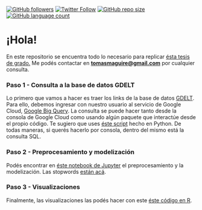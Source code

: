 [![GitHub followers](https://img.shields.io/github/followers/tomasebm?style=social)](https://github.com/tomasebm/) 
[![Twitter Follow](https://img.shields.io/twitter/follow/tomasebm?style=social)](https://twitter.com/tomasebm)
[![GitHub repo size](https://img.shields.io/github/repo-size/tomasebm/topicmodeling)](https://github.com/tomasebm/topicmodeling/)
[![GitHub language count](https://img.shields.io/github/languages/count/tomasebm/topicmodeling)](https://github.com/tomasebm/topicmodeling/) 

# ¡Hola!

En este repositorio se encuentra todo lo necesario para replicar [ésta tesis de grado.](https://github.com/tomasebm/topicmodeling/edit/gh-pages/index.md) Me podés contactar en **tomasmaguire@gmail.com** por cualquier consulta.


### Paso 1 - Consulta a la base de datos GDELT

Lo primero que vamos a hacer es traer los links de la base de datos [GDELT](https://www.gdeltproject.org/). Para ello, debemos ingresar con nuestro usuario al servicio de Google Cloud, [Google Big Query](https://cloud.google.com/bigquery). La consulta se puede hacer tanto desde la consola de Google Cloud como usando algún paquete que interactúe desde el propio código. Te sugiero que uses [éste script](https://github.com/tomasebm/topicmodeling/blob/main/consultabigquery.py) hecho en Python. De todas maneras, si querés hacerlo por consola, dentro del mismo está la consulta SQL.

### Paso 2 - Preprocesamiento y modelización

Podés encontrar en [éste notebook de Jupyter](https://github.com/tomasebm/topicmodeling/blob/main/notebook.ipynb) el preprocesamiento y la modelización. Las stopwords [están acá](https://github.com/tomasebm/topicmodeling/blob/main/stopwords.txt).

### Paso 3 - Visualizaciones

Finalmente, las visualizaciones las podés hacer con este [éste código en R](https://github.com/tomasebm/topicmodeling/blob/main/VizTopic_TOM.R).


